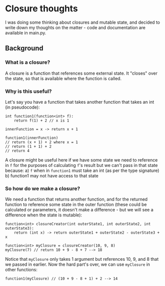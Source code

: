 # Closure thoughts
I was doing some thinking about closures and mutable state, and decided to write down my thoughts on the matter - code and documentation are available in main.py.

## Background
### What is a closure?
A closure is a function that references some external state. It "closes" over the state, so that is available where the function is called.

### Why is this useful?
Let's say you have a function that takes another function that takes an int (in pseudocode):

```
int function1(function<int> f):
    return f(1) + 2 // x is 1

innerFunction = x -> return x + 1

function1(innerFunction)
// return (x + 1) + 2 where x = 1
// return (1 + 1) + 2
// return 4
```

A closure might be useful here if we have some state we need to reference in `f` for the purposes of calculating `f`'s result but we can't pass in that state because:
a) `f` when in `function1` must take an int (as per the type signature)
b) function1 may not have access to that state

### So how do we make a closure?

We need a function that returns another function, and for the returned function to reference some state in the outer function (these could be calculated or parameters, it doesn't make a difference - but we will see a difference when the state is mutable):

```
function<int> closureCreator(int outerState1, int outerState2, int outerState3):
    return (int x) -> return outerState1 + outerState2 - outerState3 + x

function<int> myClosure = closureCreator(10, 9, 8)
myClosure(7) // return 10 + 9 - 8 + 7 --> 18
```

Notice that `myClosure` only takes 1 argument but references 10, 9, and 8 that we passed in earlier.
Now the hard part's over, we can use `myClosure` in other functions:

`function1(myClosure) // (10 + 9 - 8 + 1) + 2 --> 14`